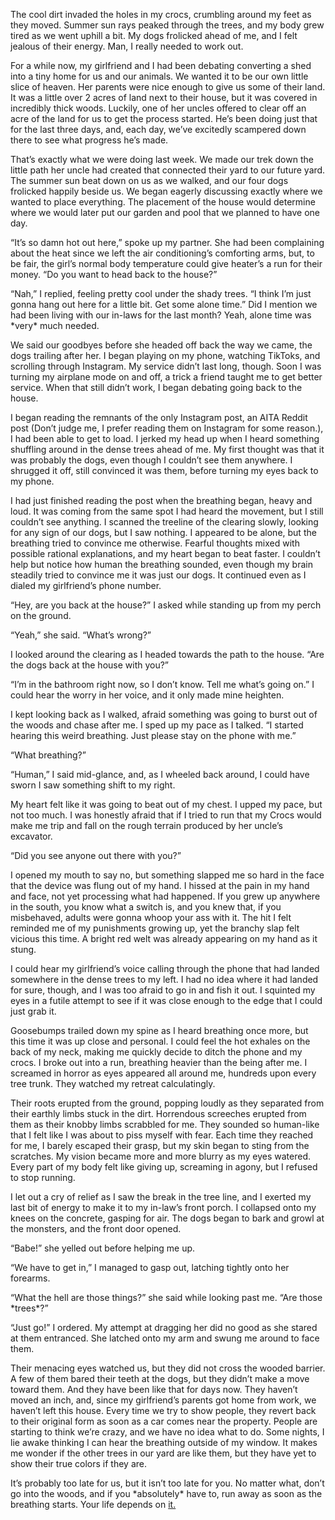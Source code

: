 The cool dirt invaded the holes in my crocs, crumbling around my feet as they moved. Summer sun rays peaked through the trees, and my body grew tired as we went uphill a bit. My dogs frolicked ahead of me, and I felt jealous of their energy. Man, I really needed to work out.

For a while now, my girlfriend and I had been debating converting a shed into a tiny home for us and our animals. We wanted it to be our own little slice of heaven. Her parents were nice enough to give us some of their land. It was a little over 2 acres of land next to their house, but it was covered in incredibly thick woods. Luckily, one of her uncles offered to clear off an acre of the land for us to get the process started. He’s been doing just that for the last three days, and, each day, we’ve excitedly scampered down there to see what progress he’s made.

That’s exactly what we were doing last week. We made our trek down the little path her uncle had created that connected their yard to our future yard. The summer sun beat down on us as we walked, and our four dogs frolicked happily beside us. We began eagerly discussing exactly where we wanted to place everything. The placement of the house would determine where we would later put our garden and pool that we planned to have one day.

“It’s so damn hot out here,” spoke up my partner. She had been complaining about the heat since we left the air conditioning’s comforting arms, but, to be fair, the girl’s normal body temperature could give heater’s a run for their money. “Do you want to head back to the house?”

“Nah,” I replied, feeling pretty cool under the shady trees. “I think I’m just gonna hang out here for a little bit. Get some alone time.” Did I mention we had been living with our in-laws for the last month? Yeah, alone time was \*very\* much needed.

We said our goodbyes before she headed off back the way we came, the dogs trailing after her. I began playing on my phone, watching TikToks, and scrolling through Instagram. My service didn’t last long, though. Soon I was turning my airplane mode on and off, a trick a friend taught me to get better service. When that still didn’t work, I began debating going back to the house.

I began reading the remnants of the only Instagram post, an AITA Reddit post (Don’t judge me, I prefer reading them on Instagram for some reason.), I had been able to get to load. I jerked my head up when I heard something shuffling around in the dense trees ahead of me. My first thought was that it was probably the dogs, even though I couldn’t see them anywhere. I shrugged it off, still convinced it was them, before turning my eyes back to my phone.

I had just finished reading the post when the breathing began, heavy and loud. It was coming from the same spot I had heard the movement, but I still couldn’t see anything. I scanned the treeline of the clearing slowly, looking for any sign of our dogs, but I saw nothing. I appeared to be alone, but the breathing tried to convince me otherwise. Fearful thoughts mixed with possible rational explanations, and my heart began to beat faster. I couldn’t help but notice how human the breathing sounded, even though my brain steadily tried to convince me it was just our dogs. It continued even as I dialed my girlfriend’s phone number.

“Hey, are you back at the house?” I asked while standing up from my perch on the ground.

“Yeah,” she said. “What’s wrong?”

I looked around the clearing as I headed towards the path to the house. “Are the dogs back at the house with you?”

“I’m in the bathroom right now, so I don’t know. Tell me what’s going on.” I could hear the worry in her voice, and it only made mine heighten.

I kept looking back as I walked, afraid something was going to burst out of the woods and chase after me. I sped up my pace as I talked. “I started hearing this weird breathing. Just please stay on the phone with me.”

“What breathing?”

“Human,” I said mid-glance, and, as I wheeled back around, I could have sworn I saw something shift to my right.

My heart felt like it was going to beat out of my chest. I upped my pace, but not too much. I was honestly afraid that if I tried to run that my Crocs would make me trip and fall on the rough terrain produced by her uncle’s excavator.

“Did you see anyone out there with you?”

I opened my mouth to say no, but something slapped me so hard in the face that the device was flung out of my hand. I hissed at the pain in my hand and face, not yet processing what had happened. If you grew up anywhere in the south, you know what a switch is, and you knew that, if you misbehaved, adults were gonna whoop your ass with it. The hit I felt reminded me of my punishments growing up, yet the branchy slap felt vicious this time. A bright red welt was already appearing on my hand as it stung.

I could hear my girlfriend’s voice calling through the phone that had landed somewhere in the dense trees to my left. I had no idea where it had landed for sure, though, and I was too afraid to go in and fish it out. I squinted my eyes in a futile attempt to see if it was close enough to the edge that I could just grab it.

Goosebumps trailed down my spine as I heard breathing once more, but this time it was up close and personal. I could feel the hot exhales on the back of my neck, making me quickly decide to ditch the phone and my crocs. I broke out into a run, breathing heavier than the being after me. I screamed in horror as eyes appeared all around me, hundreds upon every tree trunk. They watched my retreat calculatingly.

Their roots erupted from the ground, popping loudly as they separated from their earthly limbs stuck in the dirt. Horrendous screeches erupted from them as their knobby limbs scrabbled for me. They sounded so human-like that I felt like I was about to piss myself with fear. Each time they reached for me, I barely escaped their grasp, but my skin began to sting from the scratches. My vision became more and more blurry as my eyes watered. Every part of my body felt like giving up, screaming in agony, but I refused to stop running.

I let out a cry of relief as I saw the break in the tree line, and I exerted my last bit of energy to make it to my in-law’s front porch. I collapsed onto my knees on the concrete, gasping for air. The dogs began to bark and growl at the monsters, and the front door opened.

“Babe!” she yelled out before helping me up.

“We have to get in,” I managed to gasp out, latching tightly onto her forearms.

“What the hell are those things?” she said while looking past me. “Are those \*trees\*?”

“Just go!” I ordered. My attempt at dragging her did no good as she stared at them entranced. She latched onto my arm and swung me around to face them.

Their menacing eyes watched us, but they did not cross the wooded barrier. A few of them bared their teeth at the dogs, but they didn’t make a move toward them. And they have been like that for days now. They haven’t moved an inch, and, since my girlfriend’s parents got home from work, we haven’t left this house. Every time we try to show people, they revert back to their original form as soon as a car comes near the property. People are starting to think we’re crazy, and we have no idea what to do. Some nights, I lie awake thinking I can hear the breathing outside of my window. It makes me wonder if the other trees in our yard are like them, but they have yet to show their true colors if they are.

It’s probably too late for us, but it isn’t too late for you. No matter what, don’t go into the woods, and if you \*absolutely\* have to, run away as soon as the breathing starts. Your life depends on [it.](https://www.reddit.com/r/ShortTalesWithAsh/)